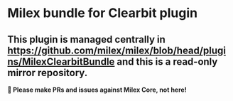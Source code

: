 # Milex bundle for Clearbit plugin

## This plugin is managed centrally in https://github.com/milex/milex/blob/head/plugins/MilexClearbitBundle and this is a read-only mirror repository.

**📣 Please make PRs and issues against Milex Core, not here!**